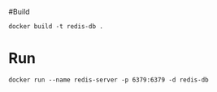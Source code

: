 #Build
```
docker build -t redis-db .
```

# Run
```
docker run --name redis-server -p 6379:6379 -d redis-db
```


